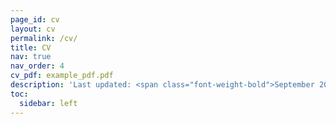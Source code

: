 ```yaml
---
page_id: cv
layout: cv
permalink: /cv/
title: CV
nav: true
nav_order: 4
cv_pdf: example_pdf.pdf
description: 'Last updated: <span class="font-weight-bold">September 2024</span>.'
toc:
  sidebar: left
---
```

